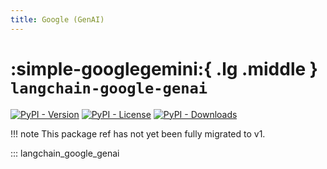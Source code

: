 ```yaml
---
title: Google (GenAI)
---
```


# :simple-googlegemini:{ .lg .middle } `langchain-google-genai`

[![PyPI - Version](https://img.shields.io/pypi/v/langchain-google-genai?label=%20)](https://pypi.org/project/langchain-google-genai/#history)
[![PyPI - License](https://img.shields.io/pypi/l/langchain-google-genai)](https://opensource.org/licenses/MIT)
[![PyPI - Downloads](https://img.shields.io/pepy/dt/langchain-google-genai)](https://pypistats.org/packages/langchain-google-genai)

!!! note
    This package ref has not yet been fully migrated to v1.

::: langchain_google_genai
